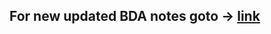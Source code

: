 ## For new updated BDA notes goto -> [link](https://github.com/SANJAY-NT/VTU-7thSem-18thScheme-Textbooks/tree/main/Notes/BDA)

